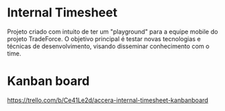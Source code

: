 # Internal Timesheet

Projeto criado com intuito de ter um "playground" para a equipe mobile do projeto TradeForce. O objetivo principal é testar novas tecnologias e técnicas de desenvolvimento, visando disseminar conhecimento com o time. 

# Kanban board

https://trello.com/b/Ce41Le2d/accera-internal-timesheet-kanbanboard
